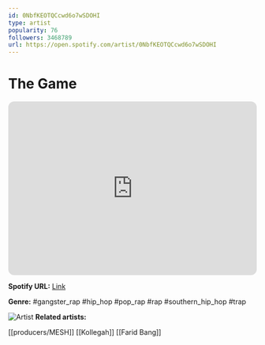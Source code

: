 ```yaml
---
id: 0NbfKEOTQCcwd6o7wSDOHI
type: artist
popularity: 76
followers: 3468789
url: https://open.spotify.com/artist/0NbfKEOTQCcwd6o7wSDOHI
---
```

# The Game

<iframe style="border-radius:12px" src="https://open.spotify.com/embed/artist/0NbfKEOTQCcwd6o7wSDOHI" width="100%" height="352" frameBorder="0" allowfullscreen="" allow="autoplay; clipboard-write; encrypted-media; fullscreen; picture-in-picture" loading="lazy"></iframe>

**Spotify URL:** [Link](https://open.spotify.com/artist/0NbfKEOTQCcwd6o7wSDOHI)

**Genre:**  #gangster_rap #hip_hop #pop_rap #rap #southern_hip_hop #trap

![Artist](https://i.scdn.co/image/ab6761610000e5eba657aa5506945d264e147244)
**Related artists:**

[[producers/MESH]]
[[Kollegah]]
[[Farid Bang]]
